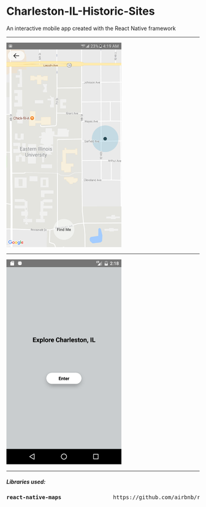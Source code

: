# Charleston-IL-Historic-Sites
An interactive mobile app created with the React Native framework
<br />
<hr>
<img src="https://github.com/Awpatterson217/Charleston-IL-Historic-Sites/blob/master/CharlestonMapped/screenshots/Screenshot_20170113-041911.png" width="300">
<hr>
<img src="https://github.com/Awpatterson217/Charleston-IL-Historic-Sites/blob/master/CharlestonMapped/screenshots/Screenshot_1489133920.png" width="300">
<hr>
<h5>Libraries used:</h5>

<pre><b>react-native-maps</b>                https://github.com/airbnb/react-native-maps </pre>


